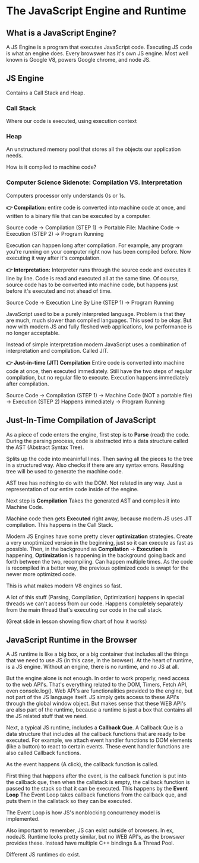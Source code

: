 # The JavaScript Engine and Runtime

## What is a JavaScript Engine?

A JS Engine is a program that executes JavaScript code. Executing JS code is what an engine does. Every browswer has it's own JS engine. Most well known is Google V8, powers Google chrome, and node JS.

## JS Engine

Contains a Call Stack and Heap.

### Call Stack

Where our code is executed, using execution context

### Heap

An unstructured memory pool that stores all the objects our application needs.

How is it compiled to machine code?

### Computer Science Sidenote: Compilation VS. Interpretation

Computers processor only understands 0s or 1s.

**👉 Compilation:** entire code is converted into machine code at once, and written to a binary file that can be executed by a computer.

Source code -> Compilation (STEP 1) -> Portable File: Machine Code -> Execution (STEP 2) -> Program Running

Execution can happen long after compilation. For example, any program you're running on your computer right now has been compiled before. Now executing it way after it's compulation.

**👉 Interpretation:**
Interpreter runs through the source code and executes it line by line. Code is read and executed all at the same time. Of course, source code has to be converted into machine code, but happens just before it's executed and not ahead of time.

Source Code -> Execution Line By Line (STEP 1) -> Program Running

JavaScript used to be a purely interpreted language. Problem is that they are much, much slower than compiled languages. This used to be okay. But now with modern JS and fully fleshed web applications, low performance is no longer acceptable.

Instead of simple interpretation modern JavaScript uses a combination of interpretation and compilation. Called JIT.

**👉 Just-in-time (JIT) Compilation**
Entire code is converted into machine code at once, then executed immediately.
Still have the two steps of regular compilation, but no regular file to execute. Execution happens immediately after compilation.

Source Code -> Compilation (STEP 1) -> Machine Code (NOT a portable file) -> Execution (STEP 2) Happens immediately -> Program Running

## Just-In-Time Compilation of JavaScript

As a piece of code enters the engine, first step is to **Parse** (read) the code. During the parsing process, code is abstracted into a data structure called the AST (Abstract Syntax Tree).

Splits up the code into meaninful lines. Then saving all the pieces to the tree in a structured way. Also checks if there are any syntax errors. Resulting tree will be used to generate the machine code.

AST tree has nothing to do with the DOM. Not related in any way. Just a representation of our entire code inside of the engine.

Next step is **Compilation** Takes the generated AST and compiles it into Machine Code.

Machine code then gets **Executed** right away, because modern JS uses JIT compilation. This happens in the Call Stack.

Modern JS Engines have some pretty clever **optimization** strategies. Create a very unoptimized version in the beginning, just so it can execute as fast as possible. Then, in the background as **Compilation** -> **Execution** is happening, **Optimization** is happening in the background going back and forth between the two, recompiling. Can happen multiple times. As the code is recompiled in a better way, the previous optimized code is swapt for the newer more optimized code.

This is what makes modern V8 engines so fast.

A lot of this stuff (Parsing, Compilation, Optimization) happens in special threads we can't access from our code. Happens completely separately from the main thread that's executing our code in the call stack.

(Great slide in lesson showing flow chart of how it works)

## JavaScript Runtime in the Browser

A JS runtime is like a big box, or a big container that includes all the things that we need to use JS (in this case, in the browser). At the heart of runtime, is a JS engine. Without an engine, there is no runtime, and no JS at all.

But the engine alone is not enough. In order to work properly, need access to the web API's. That's everything related to the DOM, Timers, Fetch API, even console.log(). Web API's are functionalities provided to the engine, but not part of the JS language itself. JS simply gets access to these API's through the global window object. But makes sense that these WEB API's are also part of the runtime, because a runtime is just a box that contains all the JS related stuff that we need.

Next, a typical JS runtime, includes a **Callback Que**. A Callback Que is a data structure that includes all the callback functions that are ready to be executed. For example, we attach event handler functions to DOM elements (like a button) to react to certain events. These event handler functions are also called Callback functions.

As the event happens (A click), the callback function is called.

First thing that happens after the event, is the callback function is put into the callback que, then when the callstack is empty, the callback function is passed to the stack so that it can be executed. This happens by the **Event Loop** The Event Loop takes callback functions from the callback que, and puts them in the callstack so they can be executed.

The Event Loop is how JS's nonblocking concurrency model is implemented.

Also important to remember, JS can exist outside of browsers. In ex, nodeJS. Runtime looks pretty similar, but no WEB API's, as the browswer provides these. Instead have multiple C++ bindings & a Thread Pool.

Different JS runtimes do exist.

